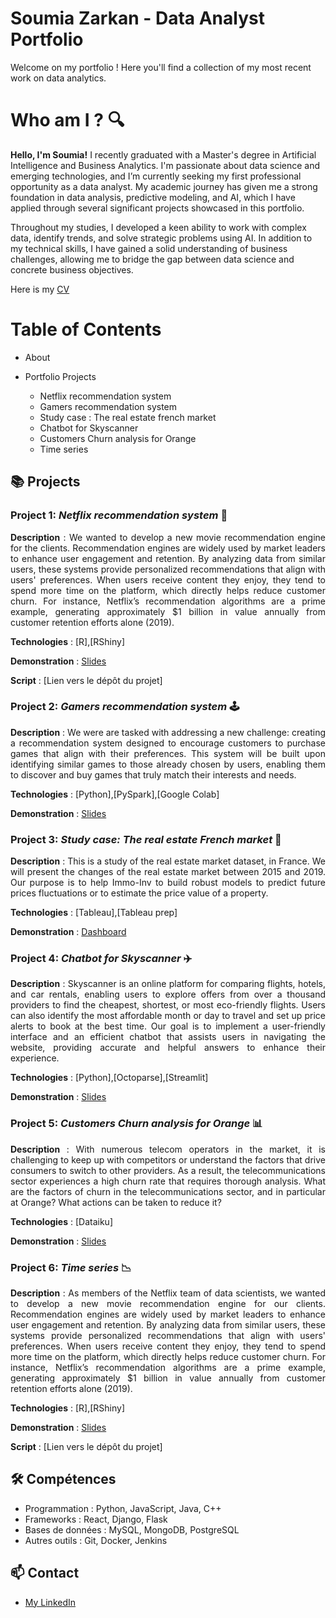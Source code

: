 # Soumia Zarkan - Data Analyst Portfolio 

Welcome on my portfolio ! Here you'll find a collection of my most recent work on data analytics.

# Who am I ? 🔍

**Hello, I'm Soumia!** I recently graduated with a Master's degree in Artificial Intelligence and Business Analytics. I'm passionate about data science and emerging technologies, and I’m currently seeking my first professional opportunity as a data analyst. My academic journey has given me a strong foundation in data analysis, predictive modeling, and AI, which I have applied through several significant projects showcased in this portfolio.

Throughout my studies, I developed a keen ability to work with complex data, identify trends, and solve strategic problems using AI. In addition to my technical skills, I have gained a solid understanding of business challenges, allowing me to bridge the gap between data science and concrete business objectives.

Here is my [CV](./CV-SZ.pdf)


# Table of Contents

- About

- Portfolio Projects
  
  - Netflix recommendation system 
  - Gamers recommendation system
  - Study case : The real estate french market
  - Chatbot for Skyscanner
  - Customers Churn analysis for Orange
  - Time series 


## 📚 Projects

### Project 1:  _Netflix recommendation system_ 🎥
<p align="justify"> 
<strong>Description</strong> : We wanted to develop a new movie recommendation engine for the clients. Recommendation engines are widely used by market leaders to enhance user engagement and retention. By analyzing data from similar users, these systems provide personalized recommendations that align with users' preferences. When users receive content they enjoy, they tend to spend more time on the platform, which directly helps reduce customer churn. For instance, Netflix’s recommendation algorithms are a prime example, generating approximately $1 billion in value annually from customer retention efforts alone (2019).
</p>

<strong>Technologies</strong> : [R],[RShiny]

<strong>Demonstration</strong>  : [Slides](./Netflix-recommendation-engine.pdf)

<strong>Script</strong> : [Lien vers le dépôt du projet]


### Project 2:  _Gamers recommendation system_ 🕹️
<p align="justify"> 
<strong>Description</strong> : We were are tasked with addressing a new challenge: creating a recommendation system designed to encourage customers to purchase games that align with their preferences. This system will be built upon identifying similar games to those already chosen by users, enabling them to discover and buy games that truly match their interests and needs.
</p>

<strong>Technologies</strong> : [Python],[PySpark],[Google Colab]

<strong>Demonstration</strong>  : [Slides](./recommendation_system_for_gamers.pdf)


### Project 3:  *Study case: The real estate French market* 🏡
<p align="justify"> 
<strong>Description</strong> : This is a study of the real estate market dataset, in France. We will present the changes of the real estate market between 2015 and 2019. Our purpose is to help Immo-Inv to build robust models to predict future prices fluctuations or to estimate the price value of a property.
</p>

<strong>Technologies</strong> : [Tableau],[Tableau prep]

<strong>Demonstration</strong>  : [Dashboard](//public.tableau.com/app/profile/soumia.zarkan/viz/real_estate_project_zarkan_knouzi_dafrane/Story1)


### Project 4:  _Chatbot for Skyscanner_ ✈️
<p align="justify"> 
<strong>Description</strong> : Skyscanner is an online platform for comparing flights, hotels, and car rentals, enabling users to explore offers from over a thousand providers to find the cheapest, shortest, or most eco-friendly flights. Users can also identify the most affordable month or day to travel and set up price alerts to book at the best time. Our goal is to implement a user-friendly interface and an efficient chatbot that assists users in navigating the website, providing accurate and helpful answers to enhance their experience.
</p>

<strong>Technologies</strong> : [Python],[Octoparse],[Streamlit]

<strong>Demonstration</strong>  : [Slides](./Chatbot-groupe1.pdf)


### Project 5: _Customers Churn analysis for Orange_ 📊
<p align="justify"> 
<strong>Description</strong> : With numerous telecom operators in the market, it is challenging to keep up with competitors or understand the factors that drive consumers to switch to other providers. As a result, the telecommunications sector experiences a high churn rate that requires thorough analysis. What are the factors of churn in the telecommunications sector, and in particular at Orange? What actions can be taken to reduce it?
</p>

<strong>Technologies</strong> : [Dataiku]

<strong>Demonstration</strong>  : [Slides](./Churn-customers-Orange-project.pdf)



### Project 6:  _Time series_ 📉
<p align="justify"> 
<strong>Description</strong> : As members of the Netflix team of data scientists, we wanted to develop a new movie recommendation engine for our clients. Recommendation engines are widely used by market leaders to enhance user engagement and retention. By analyzing data from similar users, these systems provide personalized recommendations that align with users' preferences. When users receive content they enjoy, they tend to spend more time on the platform, which directly helps reduce customer churn. For instance, Netflix’s recommendation algorithms are a prime example, generating approximately $1 billion in value annually from customer retention efforts alone (2019).
</p>

<strong>Technologies</strong> : [R],[RShiny]

<strong>Demonstration</strong>  : [Slides](./Netflix-recommendation-engine.pdf)

<strong>Script</strong> : [Lien vers le dépôt du projet]



## 🛠️ Compétences

- Programmation : Python, JavaScript, Java, C++
- Frameworks : React, Django, Flask
- Bases de données : MySQL, MongoDB, PostgreSQL
- Autres outils : Git, Docker, Jenkins

## 📫 Contact

- [My LinkedIn](//www.linkedin.com/in/soumia-zarkan-a0503b178)


